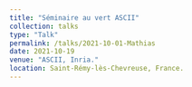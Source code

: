 ```yaml
---
title: "Séminaire au vert ASCII"
collection: talks
type: "Talk"
permalink: /talks/2021-10-01-Mathias
date: 2021-10-19
venue: "ASCII, Inria."
location: Saint-Rémy-lès-Chevreuse, France.
---
```

